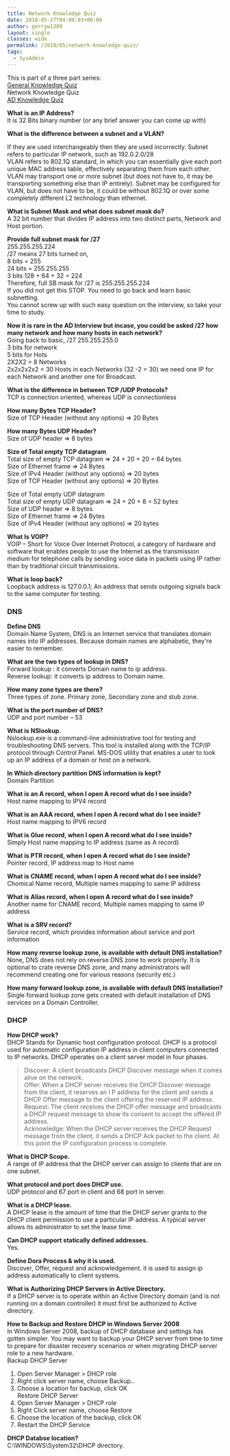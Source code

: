```yaml
---
title: Network Knowledge Quiz
date: 2018-05-27T04:09:03+00:00
author: gerryw1389
layout: single
classes: wide
permalink: /2018/05/network-knowledge-quiz/
tags:
  - SysAdmin
---
```

<!--more-->

  
This is part of a three part series:  
[General Knowledge Quiz](https://automationadmin.com/2018/05/general-knowledge-quiz/)  
Network Knowledge Quiz  
[AD Knowledge Quiz](https://automationadmin.com/2018/05/ad-knowledge-quiz/)

**What is an IP Address?**  
It is 32 Bits binary number (or any brief answer you can come up with)

**What is the difference between a subnet and a VLAN?**

If they are used interchangeably then they are used incorrectly. Subnet refers to particular IP network, such as 192.0.2.0/28  
VLAN refers to 802.1Q standard, in which you can essentially give each port unique MAC address table, effectively separating them from each other.  
VLAN may transport one or more subnet (but does not have to, it may be transporting something else than IP entirely). Subnet may be configured for VLAN, but does not have to be, it could be without 802.1Q or over some completely different L2 technology than ethernet.

**What is Subnet Mask and what does subnet mask do?**  
A 32 bit number that divides IP address into two distinct parts, Network and Host portion.

**Provide full subnet mask for /27**  
255.255.255.224  
/27 means 27 bits turned on,  
8 bits = 255  
24 bits = 255.255.255  
3 bits 128 + 64 + 32 = 224  
Therefore, full SB mask for /27 is 255.255.255.224  
If you did not get this STOP. You need to go back and learn basic subnetting.  
You cannot screw up with such easy question on the interview, so take your time to study.

**Now it is rare in the AD Interview but incase, you could be asked /27 how many network and how many hosts in each network?**  
Going back to basic, /27 255.255.255.0  
3 bits for network  
5 bits for Hots  
2X2X2 = 8 Networks  
2x2x2x2x2 = 30 Hosts in each Networks (32 -2 = 30) we need one IP for each Network and another one for Broadcast.

**What is the difference in between TCP /UDP Protocols?**  
TCP is connection oriented, whereas UDP is connectionless

**How many Bytes TCP Header?**  
Size of TCP Header (without any options) => 20 Bytes

**How many Bytes UDP Header?**  
Size of UDP header => 8 bytes

**Size of Total empty TCP datagram**  
Total size of empty TCP datagram => 24 + 20 + 20 = 64 bytes  
Size of Ethernet frame => 24 Bytes  
Size of IPv4 Header (without any options) => 20 bytes  
Size of TCP Header (without any options) => 20 Bytes

Size of Total empty UDP datagram  
Total size of empty UDP datagram => 24 + 20 + 8 = 52 bytes  
Size of UDP header => 8 bytes  
Size of Ethernet frame => 24 Bytes  
Size of IPv4 Header (without any options) => 20 bytes

**What Is VOIP?**  
VOIP – Short for Voice Over Internet Protocol, a category of hardware and software that enables people to use the Internet as the transmission medium for telephone calls by sending voice data in packets using IP rather than by traditional circuit transmissions.

**What is loop back?**  
Loopback address is 127.0.0.1; An address that sends outgoing signals back to the same computer for testing.

### DNS

**Define DNS**  
Domain Name System, DNS is an Internet service that translates domain names into IP addresses. Because domain names are alphabetic, they're easier to remember.

**What are the two types of lookup in DNS?**  
Forward lookup : it converts Domain name to ip address.  
Reverse lookup: it converts ip address to Domain name.

**How many zone types are there?**  
Three types of zone. Primary zone, Secondary zone and stub zone.

**What is the port number of DNS?**  
UDP and port number – 53

**What is NSlookup.**  
Nslookup.exe is a command-line administrative tool for testing and troubleshooting DNS servers. This tool is installed along with the TCP/IP protocol through Control Panel. MS-DOS utility that enables a user to look up an IP address of a domain or host on a network.

**In Which directory partition DNS information is kept?**  
Domain Partition

**What is an A record, when I open A record what do I see inside?**  
Host name mapping to IPV4 record

**What is an AAA record, when I open A record what do I see inside?**  
Host name mapping to IPV6 record

**What is Glue record, when I open A record what do I see inside?**  
Simply Host name mapping to IP address (same as A record)

**What is PTR record, when I open A record what do I see inside?**  
Pointer record, IP address map to Host name

**What is CNAME record, when I open A record what do I see inside?**  
Chomical Name record, Multiple names mapping to same IP address

**What is Alias record, when I open A record what do I see inside?**  
Another name for CNAME record, Multiple names mapping to same IP address

**What is a SRV record?**  
Service record, which provides information about service and port information

**How many reverse lookup zone, is available with default DNS installation?**  
None, DNS does not rely on reverse DNS zone to work properly. It is optional to crate reverse DNS zone, and many administrators will recommend creating one for various reasons (security etc.)

**How many forward lookup zone, is available with default DNS Installation?**  
Single forward lookup zone gets created with default installation of DNS services on a Domain Controller.

### DHCP

**How DHCP work?**  
DHCP Stands for Dynamic host configuration protocol. DHCP is a protocol used for automatic configuration IP address in client computers connected to IP networks. DHCP operates on a client server model in four phases.

> Discover: A client broadcasts DHCP Discover message when it comes alive on the network.  
> Offer: When a DHCP server receives the DHCP Discover message from the client, it reserves an I P address for the client and sends a DHCP Offer message to the client offering the reserved IP address.  
> Request: The client receives the DHCP offer message and broadcasts a DHCP request message to show its consent to accept the offered IP address.  
> Acknowledge: When the DHCP server receives the DHCP Request message from the client, it sends a DHCP Ack packet to the client. At this point the IP configuration process is complete.

**What is DHCP Scope.**  
A range of IP address that the DHCP server can assign to clients that are on one subnet.

**What protocol and port does DHCP use.**  
UDP protocol and 67 port in client and 68 port in server.

**What is a DHCP lease.**  
A DHCP lease is the amount of time that the DHCP server grants to the DHCP client permission to use a particular IP address. A typical server allows its administrator to set the lease time.

**Can DHCP support statically defined addresses.**  
Yes.

**Define Dora Process & why it is used.**  
Discover, Offer, request and acknowledgement. it is used to assign ip address automatically to client systems.

**What is Authorizing DHCP Servers in Active Directory.**  
If a DHCP server is to operate within an Active Directory domain (and is not running on a domain controller) it must first be authorized to Active directory.

**How to Backup and Restore DHCP in Windows Server 2008**  
In Windows Server 2008, backup of DHCP database and settings has gotten simpler. You may want to backup your DHCP server from time to time to prepare for disaster recovery scenarios or when migrating DHCP server role to a new hardware.  
Backup DHCP Server  
1. Open Server Manager > DHCP role  
2. Right click server name, choose Backup..  
3. Choose a location for backup, click OK  
Restore DHCP Server  
1. Open Server Manager > DHCP role  
2. Right Click server name, choose Restore  
3. Choose the location of the backup, click OK  
4. Restart the DHCP Service

**DHCP Databse location?**  
C:\WINDOWS\System32\DHCP directory.